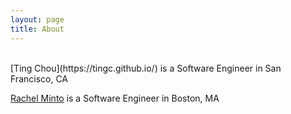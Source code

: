 ```yaml
---
layout: page
title: About
---
```


<br/>
[Ting Chou](https://tingc.github.io/) is a Software Engineer in San Francisco, CA

[Rachel Minto](http://www.rachelminto.com) is a Software Engineer in Boston, MA